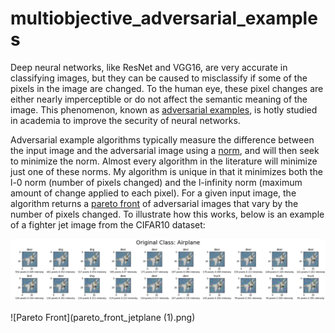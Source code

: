 # multiobjective_adversarial_examples
Deep neural networks, like ResNet and VGG16, are very accurate in classifying images, but they can be caused to misclassify if some of the pixels in the image are changed. To the human eye, these pixel changes are either nearly imperceptible or do not affect the semantic meaning of the image. This phenomenon, known as [adversarial examples](https://pyimagesearch.com/2020/10/19/adversarial-images-and-attacks-with-keras-and-tensorflow/), is hotly studied in academia to improve the security of neural networks.

Adversarial example algorithms typically measure the difference between the input image and the adversarial image using a [norm](https://montjoile.medium.com/l0-norm-l1-norm-l2-norm-l-infinity-norm-7a7d18a4f40c), and will then seek to minimize the norm. Almost every  algorithm in the literature will minimize just one of these norms. My algorithm is unique in that it minimizes both the l-0 norm (number of pixels changed) and the l-infinity norm (maximum amount of change applied to each pixel). For a given input image, the algorithm returns a [pareto front](https://en.wikipedia.org/wiki/Pareto_front) of adversarial images that vary by the number of pixels changed. To illustrate how this works, below is an example of a fighter jet image from the CIFAR10 dataset:

![Pareto Images](set_of_images_jetplane.png)

![Pareto Front](pareto_front_jetplane (1).png)
